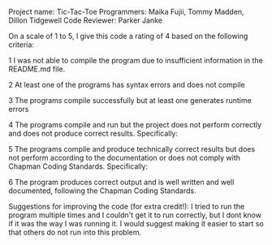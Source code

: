 Project name: Tic-Tac-Toe
Programmers: Maika Fujii, Tommy Madden, Dillon Tidgewell
Code Reviewer: Parker Janke

On a scale of 1 to 5, I give this code a rating of 4 based on the following criteria:

1  I was not able to compile the program due to insufficient information in the README.md file.

2  At least one of the programs has syntax errors and does not compile

3  The programs compile successfully but at least one generates runtime errors

4  The programs compile and run but the project does not perform correctly and does not produce correct results.
Specifically:

5  The programs compile and produce technically correct results but does not perform according to the documentation or does not comply with Chapman Coding Standards.
Specifically:

6  The program produces correct output and is well written and well documented, following the Chapman Coding Standards.

Suggestions for improving the code (for extra credit!):
I tried to run the program multiple times and I couldn't get it to run correctly, but I dont know if it was the way I was running it. I would suggest making it easier to start so that others do not run into this problem. 
